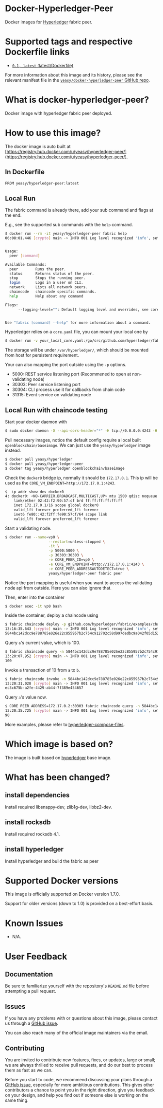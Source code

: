 Docker-Hyperledger-Peer
===
Docker images for [Hyperledger](https://www.hyperledger.org) fabric peer.

# Supported tags and respective Dockerfile links

* [`0.1, latest` (latest/Dockerfile)](https://github.com/yeasy/docker-hyperledger-peer/blob/master/Dockerfile)

For more information about this image and its history, please see the relevant manifest file in the [`yeasy/docker-hyperledger-peer` GitHub repo](https://github.com/yeasy/docker-hyperledger-peer).

# What is docker-hyperledger-peer?
Docker image with hyperledger fabric peer deployed. 

# How to use this image?
The docker image is auto built at [https://registry.hub.docker.com/u/yeasy/hyperledger-peer/](https://registry.hub.docker.com/u/yeasy/hyperledger-peer/).

## In Dockerfile
```sh
FROM yeasy/hyperledger-peer:latest
```

## Local Run
The fabric command is already there, add your sub command and flags at the end.

E.g., see the supported sub commands with the `help` command.
```sh
$ docker run --rm -it yeasy/hyperledger-peer fabric help
06:08:01.446 [crypto] main -> INFO 001 Log level recognized 'info', set to INFO


Usage:
  peer [command]

Available Commands:
  peer        Runs the peer.
  status      Returns status of the peer.
  stop        Stops the running peer.
  login       Logs in a user on CLI.
  network     Lists all network peers.
  chaincode   chaincode specific commands.
  help        Help about any command

Flags:
      --logging-level="": Default logging level and overrides, see core.yaml for full syntax


Use "fabric [command] --help" for more information about a command.
```

Hyperledger relies on a `core.yaml` file, you can mount your local one by
```sh
$ docker run -v your_local_core.yaml:/go/src/github.com/hyperledger/fabric/core.yaml -d yeasy/hyperledger-peer fabric help
```

The storage will be under `/var/hyperledger/`, which should be mounted from host for persistent requirement.

Your can also mapping the port outside using the `-p` options. 

* 5000: REST service listening port (Recommened to open at non-validating node)
* 30303: Peer service listening port
* 30304: CLI process use it for callbacks from chain code
* 31315: Event service on validating node

## Local Run with chaincode testing

Start your docker daemon with 
```sh
$ sudo docker daemon -D --api-cors-header="*" -H tcp://0.0.0.0:4243 -H unix:///var/run/docker.sock
```

Pull necessary images, notice the default config require a local built `openblockchain/baseimage`. We can just use the `yeasy/hyperledger` image instead.
```sh
$ docker pull yeasy/hyperledger
$ docker pull yeasy/hyperledger-peer
$ docker tag yeasy/hyperledger openblockchain/baseimage
```

Check the `docker0` bridge ip, normally it should be `172.17.0.1`. This ip will be used as the `CORE_VM_ENDPOINT=http://172.17.0.1:4243`.
```sh
$  ip addr show dev docker0
4: docker0: <NO-CARRIER,BROADCAST,MULTICAST,UP> mtu 1500 qdisc noqueue state DOWN group default
    link/ether 02:42:f2:90:57:cf brd ff:ff:ff:ff:ff:ff
    inet 172.17.0.1/16 scope global docker0
    valid_lft forever preferred_lft forever
    inet6 fe80::42:f2ff:fe90:57cf/64 scope link
    valid_lft forever preferred_lft forever
```

Start a validating node.

```sh
$ docker run --name=vp0 \
                    --restart=unless-stopped \
                    -it \
                    -p 5000:5000 \
                    -p 30303:30303 \
                    -e CORE_PEER_ID=vp0 \
                    -e CORE_VM_ENDPOINT=http://172.17.0.1:4243 \
                    -e CORE_PEER_ADDRESSAUTODETECT=true \
                    yeasy/hyperledger-peer fabric peer
```

Notice the port mapping is useful when you want to access the validating node api from outside. Here you can also ignore that.

Then, enter into the container
```sh
$ docker exec -it vp0 bash
```
    
Inside the container, deploy a chaincode using

```sh
$ fabric chaincode deploy -p github.com/hyperledger/fabric/examples/chaincode/go/chaincode_example02 -c '{"Function":"init", "Args": ["a","100", "b", "200"]}'
13:16:35.643 [crypto] main -> INFO 001 Log level recognized 'info', set to INFO
5844bc142dcc9e788785e026e22c855957b2c754c912702c58d997dedbc9a042f05d152f6db0fbd7810d95c1b880c210566c9de3093aae0ab76ad2d90e9cfaa5
```

Query `a`'s current value, which is 100.
```sh
$ fabric chaincode query -n 5844bc142dcc9e788785e026e22c855957b2c754c912702c58d997dedbc9a042f05d152f6db0fbd7810d95c1b880c210566c9de3093aae0ab76ad2d90e9cfaa5 -c '{"Function": "query", "Args": ["a"]}'
13:20:07.952 [crypto] main -> INFO 001 Log level recognized 'info', set to INFO
100
```

Invoke a transaction of 10 from `a` to `b`.
```sh
$ fabric chaincode invoke -n 5844bc142dcc9e788785e026e22c855957b2c754c912702c58d997dedbc9a042f05d152f6db0fbd7810d95c1b880c210566c9de3093aae0ab76ad2d90e9cfaa5 -c '{"Function": "invoke", "Args": ["a", "b", "10"]}'
13:20:31.028 [crypto] main -> INFO 001 Log level recognized 'info', set to INFO
ec3c675b-a2fe-4429-ab44-7f389e454657
```
Query `a`'s value now.
```sh
$ CORE_PEER_ADDRESS=172.17.0.2:30303 fabric chaincode query -n 5844bc142dcc9e788785e026e22c855957b2c754c912702c58d997dedbc9a042f05d152f6db0fbd7810d95c1b880c210566c9de3093aae0ab76ad2d90e9cfaa5 -c '{"Function": "query", "Args": ["a"]}'
13:20:35.725 [crypto] main -> INFO 001 Log level recognized 'info', set to INFO
90
```

More examples, please refer to [hyperledger-compose-files](https://github.com/yeasy/docker-compose-files/hyperledger).

# Which image is based on?
The image is built based on [hyperledger](https://hub.docker.com/r/yeasy/hyperledger) base image.

# What has been changed?
## install dependencies
Install required  libsnappy-dev, zlib1g-dev, libbz2-dev.

## install rocksdb
Install required  rocksdb 4.1.

## install hyperledger
Install hyperledger and build the fabric as peer 

# Supported Docker versions

This image is officially supported on Docker version 1.7.0.

Support for older versions (down to 1.0) is provided on a best-effort basis.

# Known Issues
* N/A.

# User Feedback
## Documentation
Be sure to familiarize yourself with the [repository's `README.md`](https://github.com/yeasy/docker-hyperledger-peer/blob/master/README.md) file before attempting a pull request.

## Issues
If you have any problems with or questions about this image, please contact us through a [GitHub issue](https://github.com/yeasy/docker-hyperledger-peer/issues).

You can also reach many of the official image maintainers via the email.

## Contributing

You are invited to contribute new features, fixes, or updates, large or small; we are always thrilled to receive pull requests, and do our best to process them as fast as we can.

Before you start to code, we recommend discussing your plans through a [GitHub issue](https://github.com/yeasy/docker-hyperledger-peer/issues), especially for more ambitious contributions. This gives other contributors a chance to point you in the right direction, give you feedback on your design, and help you find out if someone else is working on the same thing.

